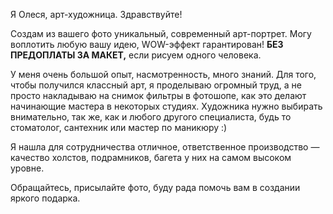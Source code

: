 Я Олеся, арт-художница. Здравствуйте!

Создам из вашего фото уникальный, современный арт-портрет. Могу воплотить любую вашу идею, WOW-эффект гарантирован! **БЕЗ ПРЕДОПЛАТЫ ЗА МАКЕТ,** если рисуем одного человека.

У меня очень большой опыт, насмотренность, много знаний. Для того, чтобы получился классный арт, я проделываю огромный труд, а не просто накладываю на снимок фильтры в фотошопе, как это делают начинающие мастера в некоторых студиях. Художника нужно выбирать внимательно, так же, как и любого другого специалиста, будь то стоматолог, сантехник или мастер по маникюру :)

Я нашла для сотрудничества отличное, ответственное производство — качество холстов, подрамников, багета у них на самом высоком уровне.

Обращайтесь, присылайте фото, буду рада помочь вам в создании яркого подарка.